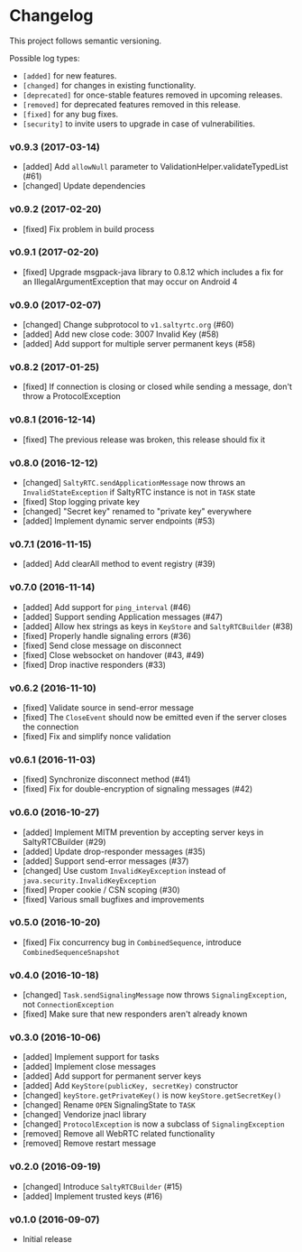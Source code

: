 # Changelog

This project follows semantic versioning.

Possible log types:

- `[added]` for new features.
- `[changed]` for changes in existing functionality.
- `[deprecated]` for once-stable features removed in upcoming releases.
- `[removed]` for deprecated features removed in this release.
- `[fixed]` for any bug fixes.
- `[security]` to invite users to upgrade in case of vulnerabilities.


### v0.9.3 (2017-03-14)

- [added] Add `allowNull` parameter to ValidationHelper.validateTypedList (#61)
- [changed] Update dependencies

### v0.9.2 (2017-02-20)

- [fixed] Fix problem in build process

### v0.9.1 (2017-02-20)

- [fixed] Upgrade msgpack-java library to 0.8.12 which includes a fix for an
  IllegalArgumentException that may occur on Android 4

### v0.9.0 (2017-02-07)

- [changed] Change subprotocol to `v1.saltyrtc.org` (#60)
- [added] Add new close code: 3007 Invalid Key (#58)
- [added] Add support for multiple server permanent keys (#58)

### v0.8.2 (2017-01-25)

- [fixed] If connection is closing or closed while sending a message,
  don't throw a ProtocolException

### v0.8.1 (2016-12-14)

- [fixed] The previous release was broken, this release should fix it

### v0.8.0 (2016-12-12)

- [changed] `SaltyRTC.sendApplicationMessage` now throws an
  `InvalidStateException` if SaltyRTC instance is not in `TASK` state
- [fixed] Stop logging private key
- [changed] "Secret key" renamed to "private key" everywhere
- [added] Implement dynamic server endpoints (#53)

### v0.7.1 (2016-11-15)

- [added] Add clearAll method to event registry (#39)

### v0.7.0 (2016-11-14)

- [added] Add support for `ping_interval` (#46)
- [added] Support sending Application messages (#47)
- [added] Allow hex strings as keys in `KeyStore` and `SaltyRTCBuilder` (#38)
- [fixed] Properly handle signaling errors (#36)
- [fixed] Send close message on disconnect
- [fixed] Close websocket on handover (#43, #49)
- [fixed] Drop inactive responders (#33)

### v0.6.2 (2016-11-10)

- [fixed] Validate source in send-error message
- [fixed] The `CloseEvent` should now be emitted even if the server closes the connection
- [fixed] Fix and simplify nonce validation

### v0.6.1 (2016-11-03)

- [fixed] Synchronize disconnect method (#41)
- [fixed] Fix for double-encryption of signaling messages (#42)

### v0.6.0 (2016-10-27)

- [added] Implement MITM prevention by accepting server keys in SaltyRTCBuilder (#29)
- [added] Update drop-responder messages (#35)
- [added] Support send-error messages (#37)
- [changed] Use custom `InvalidKeyException` instead of `java.security.InvalidKeyException`
- [fixed] Proper cookie / CSN scoping (#30)
- [fixed] Various small bugfixes and improvements

### v0.5.0 (2016-10-20)

- [fixed] Fix concurrency bug in `CombinedSequence`, introduce `CombinedSequenceSnapshot`

### v0.4.0 (2016-10-18)

- [changed] `Task.sendSignalingMessage` now throws `SignalingException`, not `ConnectionException`
- [fixed] Make sure that new responders aren't already known

### v0.3.0 (2016-10-06)

- [added] Implement support for tasks
- [added] Implement close messages
- [added] Add support for permanent server keys
- [added] Add `KeyStore(publicKey, secretKey)` constructor
- [changed] `keyStore.getPrivateKey()` is now `keyStore.getSecretKey()`
- [changed] Rename `OPEN` SignalingState to `TASK`
- [changed] Vendorize jnacl library
- [changed] `ProtocolException` is now a subclass of `SignalingException`
- [removed] Remove all WebRTC related functionality
- [removed] Remove restart message

### v0.2.0 (2016-09-19)

- [changed] Introduce `SaltyRTCBuilder` (#15)
- [added] Implement trusted keys (#16)

### v0.1.0 (2016-09-07)

- Initial release
